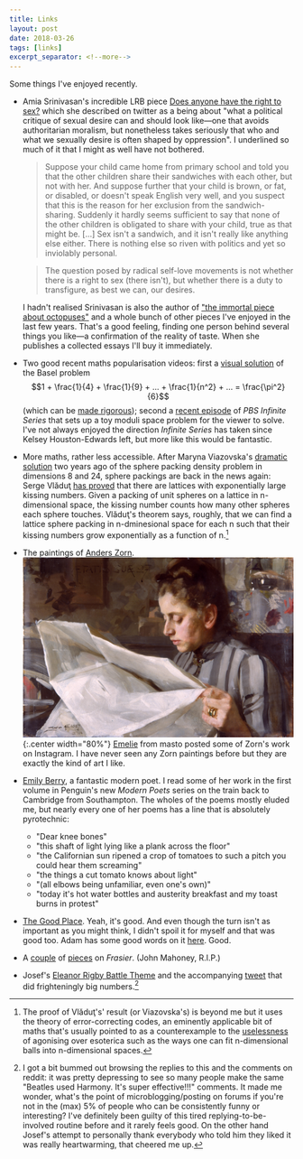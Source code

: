 ```yaml
---
title: Links
layout: post
date: 2018-03-26
tags: [links]
excerpt_separator: <!--more-->
---
```


Some things I've enjoyed recently.
<!--more-->

* Amia Srinivasan's incredible LRB piece [Does anyone have the right to sex?](https://www.lrb.co.uk/v40/n06/amia-srinivasan/does-anyone-have-the-right-to-sex) which she described on twitter as a being about "what a political critique of sexual desire can and should look like&mdash;one that avoids authoritarian moralism, but nonetheless takes seriously that who and what we sexually desire is often shaped by oppression". I underlined so much of it that I might as well have not bothered.
  >Suppose your child came home from primary school and told you that the other children share their sandwiches with each other, but not with her. And suppose further that your child is brown, or fat, or disabled, or doesn't speak English very well, and you suspect that this is the reason for her exclusion from the sandwich-sharing. Suddenly it hardly seems sufficient to say that none of the other children is obligated to share with your child, true as that might be. [...] Sex isn't a sandwich, and it isn't really like anything else either. There is nothing else so riven with politics and yet so inviolably personal.  

  >The question posed by radical self-love movements is not whether there is a right to sex (there isn't), but whether there is a duty to transfigure, as best we can, our desires.

  I hadn't realised Srinivasan is also the author of ["the immortal piece about octopuses"](https://www.lrb.co.uk/v39/n17/amia-srinivasan/the-sucker-the-sucker) and a whole bunch of other pieces I've enjoyed in the last few years. That's a good feeling, finding one person behind several things you like&mdash;a  confirmation of the reality of taste. When she publishes a collected essays I'll buy it immediately.

* Two good recent maths popularisation videos: first a [visual solution](https://www.youtube.com/watch?v=d-o3eB9sfls) of the Basel problem $$1 + \frac{1}{4} + \frac{1}{9} + ... + \frac{1}{n^2} + ... = \frac{\pi^2}{6}$$ (which can be [made rigorous](http://www.math.chalmers.se/~wastlund/Cosmic.pdf)); second a [recent episode](https://www.youtube.com/watch?v=KZT5hrYOERs) of *PBS Infinite Series* that sets up a toy moduli space problem for the viewer to solve. I've not always enjoyed the direction *Infinite Series* has taken since Kelsey Houston-Edwards left, but more like this would be fantastic.

* More maths, rather less accessible. After Maryna Viazovska's [dramatic solution](https://www.quantamagazine.org/sphere-packing-solved-in-higher-dimensions-20160330/) two years ago of the sphere packing density problem in dimensions 8 and 24, sphere packings are back in the news again: Serge Vlăduţ [has proved](https://arxiv.org/abs/1802.00886) that there are lattices with exponentially large kissing numbers. Given a packing of unit spheres on a lattice in n-dimensional space, the kissing number counts how many other spheres each sphere touches. Vlăduţ's theorem says, roughly, that we can find a lattice sphere packing in n-dminesional space for each n such that their kissing numbers grow exponentially as a function of n.[^1]

* The paintings of [Anders Zorn](http://www.the-athenaeum.org/art/list.php?m=a&s=tu&aid=92).
![Emma Zorn](/assets/img/posts/2018-03-26/emma-zorn-lasande.jpg "Emma Zorn, Läsande"){:.center width="80%"}
[Emelie](https://mastodon.social/@emelie) from masto posted some of Zorn's work on Instagram. I have never seen any Zorn paintings before but they are exactly the kind of art I like.

* [Emily Berry](http://www.emilyberry.co.uk/poems), a fantastic modern poet. I read some of her work in the first volume in Penguin's new *Modern Poets* series on the train back to Cambridge from Southampton. The wholes of the poems mostly eluded me, but nearly every one of her poems has a line that is absolutely pyrotechnic:
  * "Dear knee bones"
  * "this shaft of light lying like a plank across the floor"
  * "the Californian sun ripened a crop of tomatoes to such a pitch you could hear them screaming"
  * "the things a cut tomato knows about light"
  * "(all elbows being unfamiliar, even one's own)"
  * "today it's hot water bottles and austerity breakfast and my toast burns in protest"

* [The Good Place](https://www.netflix.com/gb/title/80113701). Yeah, it's good. And even though the turn isn't as important as you might think, I didn't spoil it for myself and that was good too. Adam has some good words on it [here](https://englebright.co.uk/the-good-place/). Good.

* A [couple](https://www.yahoo.com/entertainment/frasier-ski-lodge-oral-history-164309203.html) of [pieces](https://www.newstatesman.com/culture/tv-radio/2017/08/martin-crane-s-hideous-chair-was-true-star-frasier) on *Frasier*. (John Mahoney, R.I.P.)

* Josef's [Eleanor Rigby Battle Theme](https://soundcloud.com/josefkenny/eleanor-rigby-pokemon-battle-theme) and the accompanying [tweet](https://twitter.com/josefkenny/status/974587426676117505) that did frighteningly big numbers.[^2]

[^1]: The proof of Vlăduţ's' result (or Viazovska's) is beyond me but it uses the theory of error-correcting codes, an eminently applicable bit of maths that's usually pointed to as a counterexample to the [uselessness](/2018/02/14/99-percent-useless/) of agonising over esoterica such as the ways one can fit n-dimensional balls into n-dimensional spaces.

[^2]: I got a bit bummed out browsing the replies to this and the comments on reddit: it was pretty depressing to see so many people make the same "Beatles used Harmony. It's super effective!!!" comments. It made me wonder, what's the point of microblogging/posting on forums if you're not in the (max) 5% of people who can be consistently funny or interesting? I've definitely been guilty of this tired replying-to-be-involved routine before and it rarely feels good. On the other hand Josef's attempt to personally thank everybody who told him they liked it was really heartwarming, that cheered me up.
